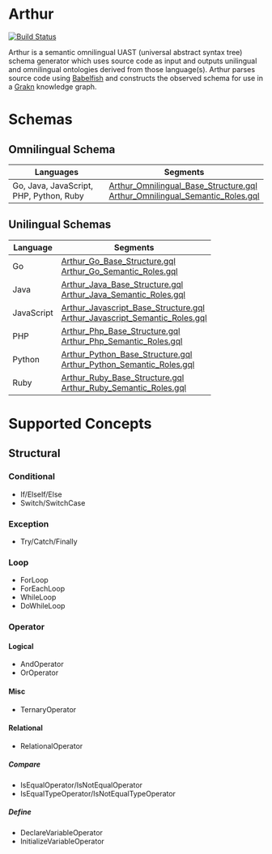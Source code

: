 # Arthur

[![Build Status](https://travis-ci.com/CodeBrig/Arthur.svg?branch=master)](https://travis-ci.com/CodeBrig/Arthur)

Arthur is a semantic omnilingual UAST (universal abstract syntax tree) schema generator which uses source code as input and outputs unilingual and omnilingual ontologies derived from those language(s).
Arthur parses source code using [Babelfish](https://github.com/bblfsh/bblfshd) and constructs the observed schema for use in a [Grakn](https://github.com/graknlabs/grakn) knowledge graph. 

# Schemas

## Omnilingual Schema

| Languages                               | Segments                                                     |
| --------------------------------------- | ------------------------------------------------------------ |
| Go, Java, JavaScript, PHP, Python, Ruby | [Arthur_Omnilingual_Base_Structure.gql](https://github.com/CodeBrig/Arthur/blob/master/src/main/resources/schema/omnilingual/Arthur_Omnilingual_Base_Structure.gql) <br> [Arthur_Omnilingual_Semantic_Roles.gql](https://github.com/CodeBrig/Arthur/blob/master/src/main/resources/schema/omnilingual/Arthur_Omnilingual_Semantic_Roles.gql) |

## Unilingual Schemas

| Language   | Segments                                                     |
| ---------- | ------------------------------------------------------------ |
| Go         | [Arthur_Go_Base_Structure.gql](https://github.com/CodeBrig/Arthur/blob/master/src/main/resources/schema/unilingual/go/Arthur_Go_Base_Structure.gql) <br> [Arthur_Go_Semantic_Roles.gql](https://github.com/CodeBrig/Arthur/blob/master/src/main/resources/schema/unilingual/go/Arthur_Go_Semantic_Roles.gql) |
| Java       | [Arthur_Java_Base_Structure.gql](https://github.com/CodeBrig/Arthur/blob/master/src/main/resources/schema/unilingual/java/Arthur_Java_Base_Structure.gql) <br> [Arthur_Java_Semantic_Roles.gql](https://github.com/CodeBrig/Arthur/blob/master/src/main/resources/schema/unilingual/java/Arthur_Java_Semantic_Roles.gql) |
| JavaScript | [Arthur_Javascript_Base_Structure.gql](https://github.com/CodeBrig/Arthur/blob/master/src/main/resources/schema/unilingual/javascript/Arthur_Javascript_Base_Structure.gql) <br> [Arthur_Javascript_Semantic_Roles.gql](https://github.com/CodeBrig/Arthur/blob/master/src/main/resources/schema/unilingual/javascript/Arthur_Javascript_Semantic_Roles.gql) |
| PHP        | [Arthur_Php_Base_Structure.gql](https://github.com/CodeBrig/Arthur/blob/master/src/main/resources/schema/unilingual/php/Arthur_Php_Base_Structure.gql) <br> [Arthur_Php_Semantic_Roles.gql](https://github.com/CodeBrig/Arthur/blob/master/src/main/resources/schema/unilingual/php/Arthur_Php_Semantic_Roles.gql) |
| Python     | [Arthur_Python_Base_Structure.gql](https://github.com/CodeBrig/Arthur/blob/master/src/main/resources/schema/unilingual/python/Arthur_Python_Base_Structure.gql) <br> [Arthur_Python_Semantic_Roles.gql](https://github.com/CodeBrig/Arthur/blob/master/src/main/resources/schema/unilingual/python/Arthur_Python_Semantic_Roles.gql) |
| Ruby       | [Arthur_Ruby_Base_Structure.gql](https://github.com/CodeBrig/Arthur/blob/master/src/main/resources/schema/unilingual/ruby/Arthur_Ruby_Base_Structure.gql) <br> [Arthur_Ruby_Semantic_Roles.gql](https://github.com/CodeBrig/Arthur/blob/master/src/main/resources/schema/unilingual/ruby/Arthur_Ruby_Semantic_Roles.gql) |

# Supported Concepts

## Structural

### Conditional

- If/ElseIf/Else
- Switch/SwitchCase

### Exception

- Try/Catch/Finally

### Loop

- ForLoop
- ForEachLoop
- WhileLoop
- DoWhileLoop

### Operator

#### Logical

- AndOperator
- OrOperator

#### Misc

- TernaryOperator

#### Relational

- RelationalOperator

##### Compare

- IsEqualOperator/IsNotEqualOperator
- IsEqualTypeOperator/IsNotEqualTypeOperator

##### Define

- DeclareVariableOperator
- InitializeVariableOperator
